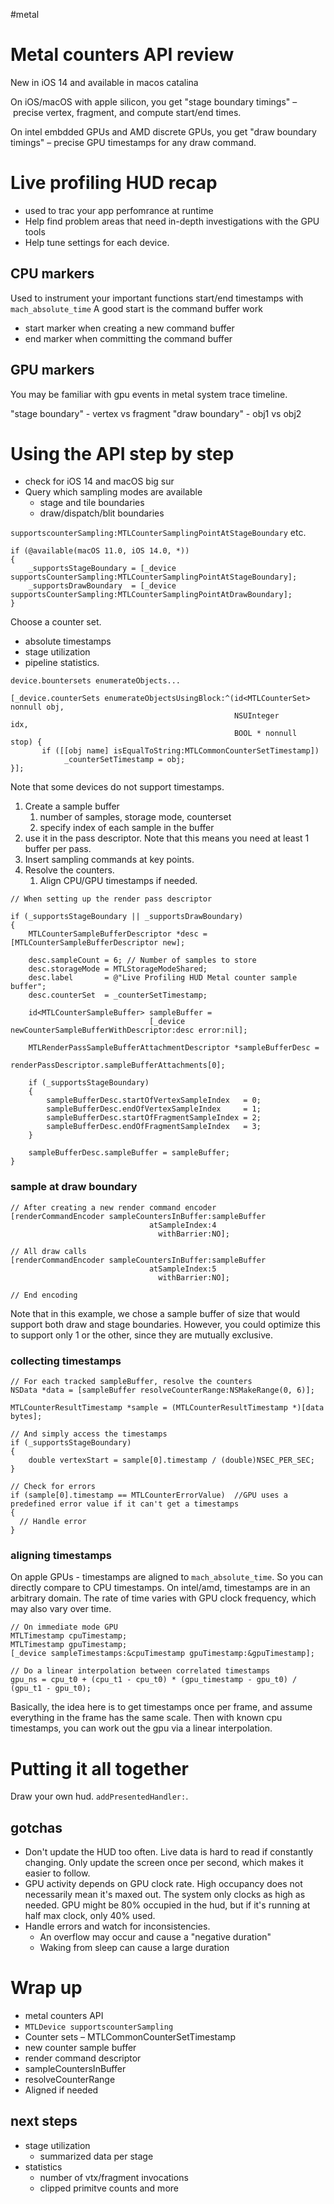 #metal 
# Metal counters API review
New in iOS 14 and available in macos catalina

On iOS/macOS with apple silicon, you get "stage boundary timings" – precise vertex, fragment, and compute start/end times.

On intel embdded GPUs and AMD discrete GPUs, you get "draw boundary timings" – precise GPU timestamps for any draw command.

# Live profiling HUD recap
* used to trac your app perfomrance at runtime
* Help find problem areas that need in-depth investigations with the GPU tools
* Help tune settings for each device.

## CPU markers
Used to instrument your important functions
start/end timestamps with `mach_absolute_time`
A good start is the command buffer work
* start marker when creating a new command buffer
* end marker when committing the command buffer

## GPU markers
You may be familiar with gpu events in metal system trace timeline.

"stage boundary" - vertex vs fragment
"draw boundary" - obj1 vs obj2

# Using the API step by step
* check for iOS 14 and macOS big sur
* Query which sampling modes are available
	* stage and tile boundaries
	* draw/dispatch/blit boundaries

`supportscounterSampling:MTLCounterSamplingPointAtStageBoundary` etc.

```objc
if (@available(macOS 11.0, iOS 14.0, *))
{
    _supportsStageBoundary = [_device supportsCounterSampling:MTLCounterSamplingPointAtStageBoundary];
    _supportsDrawBoundary  = [_device supportsCounterSampling:MTLCounterSamplingPointAtDrawBoundary];
}
```

Choose a counter set.
* absolute timestamps
* stage utilization
* pipeline statistics.

`device.bountersets enumerateObjects...` 

```objc
[_device.counterSets enumerateObjectsUsingBlock:^(id<MTLCounterSet> nonnull obj,
                                                  NSUInteger                idx,
                                                  BOOL * nonnull            stop) {
       if ([[obj name] isEqualToString:MTLCommonCounterSetTimestamp])
            _counterSetTimestamp = obj;
}];
```
Note that some devices do not support timestamps.

1.  Create a sample buffer
	1.  number of samples, storage mode, counterset
	2.  specify index of each sample in the buffer
2.  use it in the pass descriptor.  Note that this means you need at least 1 buffer per pass.
3.  Insert sampling commands at key points.
4.  Resolve the counters.
	1.  Align CPU/GPU timestamps if needed.

```objc
// When setting up the render pass descriptor

if (_supportsStageBoundary || _supportsDrawBoundary)
{
    MTLCounterSampleBufferDescriptor *desc = [MTLCounterSampleBufferDescriptor new];

    desc.sampleCount = 6; // Number of samples to store 
    desc.storageMode = MTLStorageModeShared;
    desc.label       = @"Live Profiling HUD Metal counter sample buffer";
    desc.counterSet  = _counterSetTimestamp;

    id<MTLCounterSampleBuffer> sampleBuffer =
                               [_device newCounterSampleBufferWithDescriptor:desc error:nil];

    MTLRenderPassSampleBufferAttachmentDescriptor *sampleBufferDesc =
                                  renderPassDescriptor.sampleBufferAttachments[0];

    if (_supportsStageBoundary)
    {
        sampleBufferDesc.startOfVertexSampleIndex   = 0;
        sampleBufferDesc.endOfVertexSampleIndex     = 1;
        sampleBufferDesc.startOfFragmentSampleIndex = 2;
        sampleBufferDesc.endOfFragmentSampleIndex   = 3;
    }

    sampleBufferDesc.sampleBuffer = sampleBuffer;
}
```

### sample at draw boundary
```objc
// After creating a new render command encoder
[renderCommandEncoder sampleCountersInBuffer:sampleBuffer
                               atSampleIndex:4
                                 withBarrier:NO];

// All draw calls
[renderCommandEncoder sampleCountersInBuffer:sampleBuffer
                               atSampleIndex:5
                                 withBarrier:NO];

// End encoding
```

Note that in this example, we chose a sample buffer of size that would support both draw and stage boundaries.  However, you could optimize this to support only 1 or the other, since they are mutually exclusive.

### collecting timestamps
```objc
// For each tracked sampleBuffer, resolve the counters
NSData *data = [sampleBuffer resolveCounterRange:NSMakeRange(0, 6)];

MTLCounterResultTimestamp *sample = (MTLCounterResultTimestamp *)[data bytes];

// And simply access the timestamps
if (_supportsStageBoundary)
{
    double vertexStart = sample[0].timestamp / (double)NSEC_PER_SEC;
}

// Check for errors
if (sample[0].timestamp == MTLCounterErrorValue)  //GPU uses a predefined error value if it can't get a timestamps
{
  // Handle error
}
```

### aligning timestamps
On apple GPUs - timestamps are aligned to `mach_absolute_time`.
So you can directly compare to CPU timestamps.
On intel/amd, timestamps are in an arbitrary domain.  The rate of time varies with GPU clock frequency, which may also vary over time.

```objc
// On immediate mode GPU
MTLTimestamp cpuTimestamp;
MTLTimestamp gpuTimestamp;
[_device sampleTimestamps:&cpuTimestamp gpuTimestamp:&gpuTimestamp];

// Do a linear interpolation between correlated timestamps
gpu_ns = cpu_t0 + (cpu_t1 - cpu_t0) * (gpu_timestamp - gpu_t0) / (gpu_t1 - gpu_t0);
```

Basically, the idea here is to get timestamps once per frame, and assume everything in the frame has the same scale.  Then with known cpu timestamps, you can work out the gpu via a linear interpolation.

# Putting it all together
Draw your own hud.  `addPresentedHandler:`.

## gotchas
* Don't update the HUD too often.  Live data is hard to read if constantly changing.  Only update the screen once per second, which makes it easier to follow.
* GPU activity depends on GPU clock rate.  High occupancy does not necessarily mean it's maxed out.  The system only clocks as high as needed.  GPU might be 80% occupied in the hud, but if it's running at half max clock, only 40% used.
* Handle errors and watch for inconsistencies.
	* An overflow may occur and cause a "negative duration"
	* Waking from sleep can cause a large duration

# Wrap up
* metal counters API
* `MTLDevice supportscounterSampling`
* Counter sets – MTLCommonCounterSetTimestamp
* new counter sample buffer
* render command descriptor
* sampleCountersInBuffer
* resolveCounterRange
* Aligned if needed

## next steps
* stage utilization
	* summarized data per stage
* statistics
	* number of vtx/fragment invocations
	* clipped primitve counts and more

